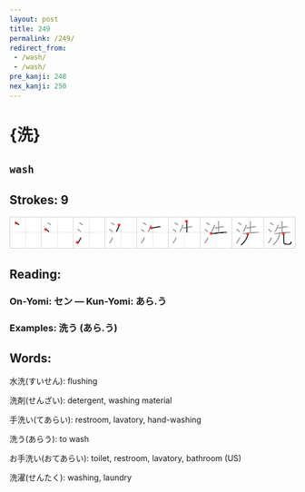 ```yaml
---
layout: post
title: 249
permalink: /249/
redirect_from:
 - /wash/
 - /wash/
pre_kanji: 248
nex_kanji: 250
---
```


# {洗}

## `wash`

## Strokes: 9

<div class="stroke"><img src="../images/E6B497.png" /></div>

## Reading:

### On-Yomi: セン &mdash; Kun-Yomi: あら.う

### Examples: 洗う (あら.う)

## Words:

水洗(すいせん): flushing

洗剤(せんざい): detergent, washing material

手洗い(てあらい): restroom, lavatory, hand-washing

洗う(あらう): to wash

お手洗い(おてあらい): toilet, restroom, lavatory, bathroom (US)

洗濯(せんたく): washing, laundry
